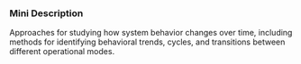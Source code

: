 ### Mini Description

Approaches for studying how system behavior changes over time, including methods for identifying behavioral trends, cycles, and transitions between different operational modes.
